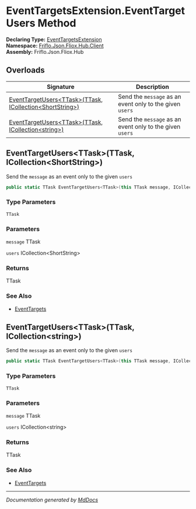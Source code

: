 ﻿<!--  
  <auto-generated>   
    The contents of this file were generated by a tool.  
    Changes to this file may be list if the file is regenerated  
  </auto-generated>   
-->

# EventTargetsExtension.EventTargetUsers Method

**Declaring Type:** [EventTargetsExtension](../index.md)  
**Namespace:** [Friflo.Json.Fliox.Hub.Client](../../index.md)  
**Assembly:** Friflo.Json.Fliox.Hub

## Overloads

| Signature                                                                                                          | Description                                               |
| ------------------------------------------------------------------------------------------------------------------ | --------------------------------------------------------- |
| [EventTargetUsers\<TTask\>(TTask, ICollection\<ShortString\>)](#eventtargetusersttaskttask-icollectionshortstring) |  Send the `message` as an event only to the given `users` |
| [EventTargetUsers\<TTask\>(TTask, ICollection\<string\>)](#eventtargetusersttaskttask-icollectionstring)           |  Send the `message` as an event only to the given `users` |

## EventTargetUsers\<TTask\>(TTask, ICollection\<ShortString\>)

 Send the `message` as an event only to the given `users`

```csharp
public static TTask EventTargetUsers<TTask>(this TTask message, ICollection<ShortString> users);
```

### Type Parameters

`TTask`

### Parameters

`message`  TTask

`users`  ICollection\<ShortString\>

### Returns

TTask

### See Also

- [EventTargets](../../EventTargets/index.md)

## EventTargetUsers\<TTask\>(TTask, ICollection\<string\>)

 Send the `message` as an event only to the given `users`

```csharp
public static TTask EventTargetUsers<TTask>(this TTask message, ICollection<string> users);
```

### Type Parameters

`TTask`

### Parameters

`message`  TTask

`users`  ICollection\<string\>

### Returns

TTask

### See Also

- [EventTargets](../../EventTargets/index.md)

___

*Documentation generated by [MdDocs](https://github.com/ap0llo/mddocs)*
